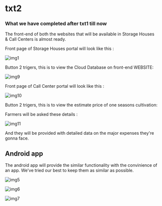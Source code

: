# txt2

### What we have completed after txt1 till now


The front-end of both the websites that will be available in Storage Houses & Call Centers is almost ready.

Front page of Storage Houses portal will look like this :

![img1](/images/img1.png)



Button 2 trigers, this is to view the Cloud Database on front-end WEBSITE:

![img9](/images/img9.png)



Front page of Call Center portal will look like this :

![img10](/images/img10.png)



Button 2 trigers, this is to view the estimate price of one seasons cultivation:

Farmers will be asked these details :

![img11](/images/img11.png)



And they will be provided with detailed data on the major expenses they're gonna face.

<!-- ![imgx](/images/imgx.png) -->


## Android app

The android app will provide the similar functionality with the convinience of an app.
We've tried our best to keep them as similar as possible.

![img5](/images/img5.png)


![img6](/images/img6.png)


![img7](/images/img7.png)
